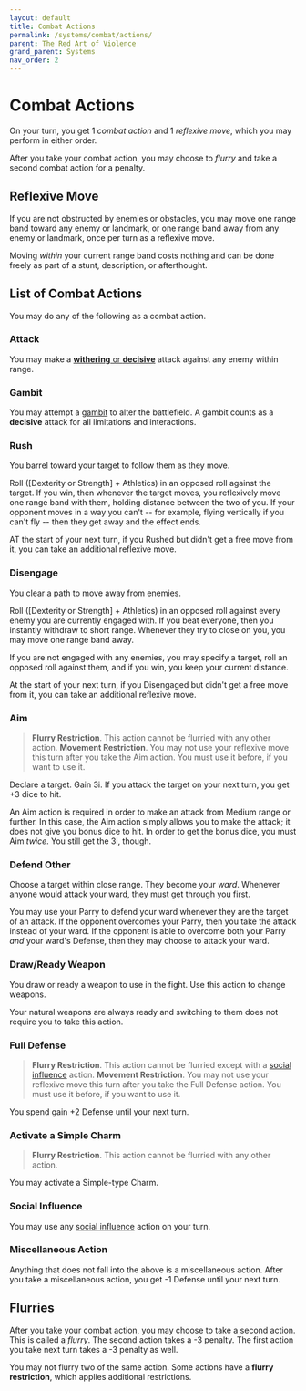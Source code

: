 ```yaml
---
layout: default
title: Combat Actions
permalink: /systems/combat/actions/
parent: The Red Art of Violence
grand_parent: Systems
nav_order: 2
---
```


# Combat Actions

On your turn, you get 1 _combat action_ and 1 _reflexive move_, which you may
perform in either order.

After you take your combat action, you may choose to _flurry_ and take a second
combat action for a penalty.

## Reflexive Move

If you are not obstructed by enemies or obstacles, you may move one range band
toward any enemy or landmark, or one range band away from any enemy or landmark,
once per turn as a reflexive move.

Moving _within_ your current range band costs nothing and can be done freely as
part of a stunt, description, or afterthought.

## List of Combat Actions

You may do any of the following as a combat action.

### Attack

You may make a [**withering** or **decisive**](/venture/systems/combat/attacks)
attack against any enemy within range.

### Gambit

You may attempt a [gambit](/venture/systems/combat/gambits) to alter the
battlefield. A gambit counts as a **decisive** attack for all limitations and
interactions.

### Rush

You barrel toward your target to follow them as they move.

Roll ([Dexterity or Strength] + Athletics) in an opposed roll against the
target. If you win, then whenever the target moves, you reflexively move one
range band with them, holding distance between the two of you. If your opponent
moves in a way you can't -- for example, flying vertically if you can't fly --
then they get away and the effect ends.

AT the start of your next turn, if you Rushed but didn't get a free move from
it, you can take an additional reflexive move.

### Disengage

You clear a path to move away from enemies.

Roll ([Dexterity or Strength] + Athletics) in an opposed roll against every
enemy you are currently engaged with. If you beat everyone, then you instantly
withdraw to short range. Whenever they try to close on you, you may move one
range band away.

If you are not engaged with any enemies, you may specify a target, roll an
opposed roll against them, and if you win, you keep your current distance.

At the start of your next turn, if you Disengaged but didn't get a free move
from it, you can take an additional reflexive move.

### Aim

> **Flurry Restriction**. This action cannot be flurried with any other action.
> **Movement Restriction**. You may not use your reflexive move this turn after
> you take the Aim action. You must use it before, if you want to use it.

Declare a target. Gain 3i. If you attack the target on your next turn, you get
+3 dice to hit.

An Aim action is required in order to make an attack from Medium range or
further. In this case, the Aim action simply allows you to make the attack; it
does not give you bonus dice to hit. In order to get the bonus dice, you must
Aim _twice_. You still get the 3i, though.

### Defend Other

Choose a target within close range. They become your _ward_. Whenever anyone
would attack your ward, they must get through you first.

You may use your Parry to defend your ward whenever they are the target of an
attack. If the opponent overcomes your Parry, then you take the attack instead
of your ward. If the opponent is able to overcome both your Parry _and_ your
ward's Defense, then they may choose to attack your ward.

### Draw/Ready Weapon

You draw or ready a weapon to use in the fight. Use this action to change
weapons.

Your natural weapons are always ready and switching to them does not require you
to take this action.

### Full Defense

> **Flurry Restriction**. This action cannot be flurried except with a
> [social influence](#social-influence) action.
> **Movement Restriction**. You may not use your reflexive move this turn after
> you take the Full Defense action. You must use it before, if you want to use
> it.

You spend gain +2 Defense until your next turn.

### Activate a Simple Charm

> **Flurry Restriction**. This action cannot be flurried with any other action.

You may activate a Simple-type Charm.

### Social Influence

You may use any [social influence](#social-influence) action on your turn.

### Miscellaneous Action

Anything that does not fall into the above is a miscellaneous action. After you
take a miscellaneous action, you get -1 Defense until your next turn.

## Flurries

After you take your combat action, you may choose to take a second action. This
is called a _flurry_. The second action takes a -3 penalty. The first action you
take next turn takes a -3 penalty as well.

You may not flurry two of the same action. Some actions have a **flurry**
**restriction**, which applies additional restrictions.
